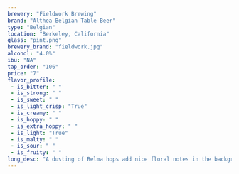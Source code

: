 ```yaml
---
brewery: "Fieldwork Brewing"
brand: "Althea Belgian Table Beer"
type: "Belgian"
location: "Berkeley, California"
glass: "pint.png"
brewery_brand: "fieldwork.jpg"
alcohol: "4.0%"
ibu: "NA"
tap_order: "106"
price: "7"
flavor_profile:
 - is_bitter: " "
 - is_strong: " "
 - is_sweet: " "
 - is_light_crisp: "True"
 - is_creamy: " "
 - is_hoppy: " "
 - is_extra_hoppy: " "
 - is_light: "True"
 - is_malty: " "
 - is_sour: " "
 - is_fruity: " "
long_desc: "A dusting of Belma hops add nice floral notes in the background and a brilliant finish akin to the fruity white center of a strawberry picked just a few days too early."
---
```


